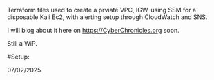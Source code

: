 Terraform files used to create a prviate VPC, IGW, using SSM for a disposable Kali Ec2, with alerting setup through CloudWatch and SNS.

I will blog about it here on https://CyberChronicles.org soon.

Still a WiP.

#Setup:

07/02/2025
